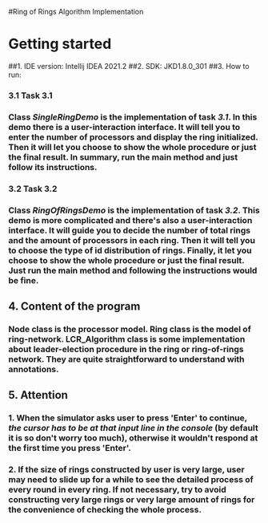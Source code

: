 #Ring of Rings Algorithm Implementation
# Getting started
##1. IDE version: Intellij IDEA 2021.2
##2. SDK: JKD1.8.0_301
##3. How to run:
### 3.1 Task 3.1
### Class *SingleRingDemo* is the implementation of task *3.1*. In this demo there is a user-interaction interface. It will tell you to enter the number of processors and display the ring initialized. Then it will let you choose to show the whole procedure or just the final result. In summary, run the main method and just follow its instructions.
### 3.2 Task 3.2
### Class *RingOfRingsDemo* is the implementation of task *3.2*. This demo is more complicated and there's also a user-interaction interface. It will guide you to decide the number of total rings and the amount of processors in each ring. Then it will tell you to choose the type of id distribution of rings. Finally, it let you choose to show the whole procedure or just the final result. Just run the main method and following the instructions would be fine.
## 4. Content of the program
### Node class is the processor model. Ring class is the model of ring-network. LCR_Algorithm class is some implementation about leader-election procedure in the ring or ring-of-rings network. They are quite straightforward to understand with annotations.
## 5. Attention
### 1. When the simulator asks user to press 'Enter' to continue, *the cursor has to be at that input line in the console* (by default it is so don't worry too much), otherwise it wouldn't respond at the first time you press 'Enter'.
### 2. If the size of rings constructed by user is very large, user may need to slide up for a while to see the detailed process of every round in every ring. If not necessary, try to avoid constructing very large rings or very large amount of rings for the convenience of checking the whole process.  